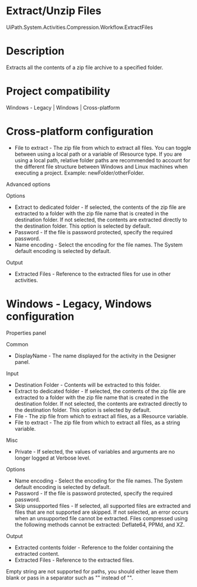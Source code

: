 ﻿# Extract/Unzip Files

UiPath.System.Activities.Compression.Workflow.ExtractFiles

# Description

Extracts all the contents of a zip file archive to a specified folder.

# Project compatibility

Windows - Legacy | Windows | Cross-platform

# Cross-platform configuration

* File to extract - The zip file from which to extract all files. You can toggle between using a local path or a variable of IResource type. If you are using a local path, relative folder paths are recommended to account for the different file structure between Windows and Linux machines when executing a project. Example: newFolder/otherFolder.

Advanced options

Options

* Extract to dedicated folder - If selected, the contents of the zip file are extracted to a folder with the zip file name that is created in the destination folder. If not selected, the contents are extracted directly to the destination folder. This option is selected by default.
* Password - If the file is password protected, specify the required password.
* Name encoding - Select the encoding for the file names. The System default encoding is selected by default.

Output

* Extracted Files - Reference to the extracted files for use in other activities.

# Windows - Legacy, Windows configuration

Properties panel

Common

* DisplayName - The name displayed for the activity in the Designer panel.

Input

* Destination Folder - Contents will be extracted to this folder.
* Extract to dedicated folder - If selected, the contents of the zip file are extracted to a folder with the zip file name that is created in the destination folder. If not selected, the contents are extracted directly to the destination folder. This option is selected by default.
* File - The zip file from which to extract all files, as a lResource variable.
* File to extract - The zip file from which to extract all files, as a string variable.

Misc

* Private - If selected, the values of variables and arguments are no longer logged at Verbose level.

Options

* Name encoding - Select the encoding for the file names. The System default encoding is selected by default.
* Password - If the file is password protected, specify the required password.
* Skip unsupported files - If selected, all supported files are extracted and files that are not supported are skipped. If not selected, an error occurs when an unsupported file cannot be extracted. Files compressed using the following methods cannot be extracted: Deflate64, PPMd, and XZ.

Output

* Extracted contents folder - Reference to the folder containing the extracted content.
* Extracted Files - Reference to the extracted files.

Empty string are not supported for paths, you should either
                leave them blank or pass in a separator such as "\" instead of
                    "".
